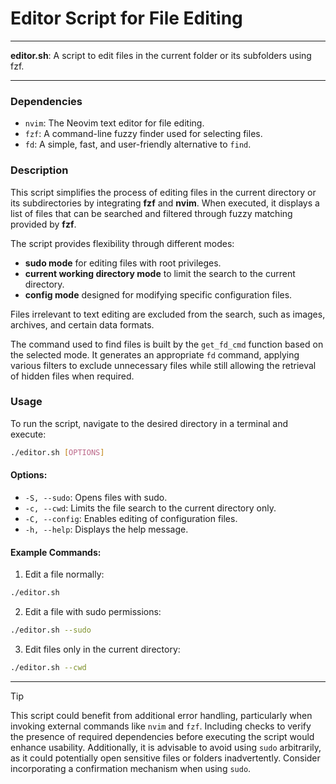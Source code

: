 # Editor Script for File Editing

---

**editor.sh**: A script to edit files in the current folder or its subfolders using fzf.

---

### Dependencies

- `nvim`: The Neovim text editor for file editing.
- `fzf`: A command-line fuzzy finder used for selecting files.
- `fd`: A simple, fast, and user-friendly alternative to `find`.

### Description

This script simplifies the process of editing files in the current directory or its subdirectories by integrating **fzf** and **nvim**. When executed, it displays a list of files that can be searched and filtered through fuzzy matching provided by **fzf**.

The script provides flexibility through different modes:

- **sudo mode** for editing files with root privileges.
- **current working directory mode** to limit the search to the current directory.
- **config mode** designed for modifying specific configuration files.

Files irrelevant to text editing are excluded from the search, such as images, archives, and certain data formats.

The command used to find files is built by the `get_fd_cmd` function based on the selected mode. It generates an appropriate `fd` command, applying various filters to exclude unnecessary files while still allowing the retrieval of hidden files when required. 

### Usage

To run the script, navigate to the desired directory in a terminal and execute:

```bash
./editor.sh [OPTIONS]
```

#### Options:

- `-S, --sudo`: Opens files with sudo.
- `-c, --cwd`: Limits the file search to the current directory only.
- `-C, --config`: Enables editing of configuration files.
- `-h, --help`: Displays the help message.

#### Example Commands:

1. Edit a file normally:

```bash
./editor.sh
```

2. Edit a file with sudo permissions:

```bash
./editor.sh --sudo
```

3. Edit files only in the current directory:

```bash
./editor.sh --cwd
```

---

> [!TIP]
> This script could benefit from additional error handling, particularly when invoking external commands like `nvim` and `fzf`. Including checks to verify the presence of required dependencies before executing the script would enhance usability. Additionally, it is advisable to avoid using `sudo` arbitrarily, as it could potentially open sensitive files or folders inadvertently. Consider incorporating a confirmation mechanism when using `sudo`.